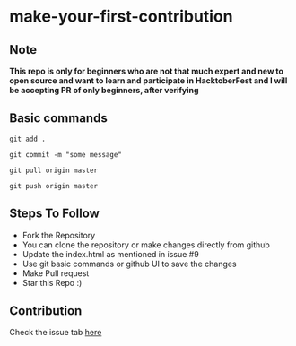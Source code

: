 # make-your-first-contribution

## Note

**This repo is only for beginners who are not that much expert and new to open source and want to learn and participate in HacktoberFest and I will be accepting PR of only beginners, after verifying**

## Basic commands

`git add .`

`git commit -m "some message"`

`git pull origin master`

`git push origin master`

## Steps To Follow

- Fork the Repository
- You can clone the repository or make changes directly from github 
- Update the index.html as mentioned in issue #9
- Use git basic commands or github UI to save the changes
- Make Pull request
- Star this Repo :)

## Contribution

Check the issue tab [here](https://github.com/altafshaikh/make-your-first-contribution/issues/9)

